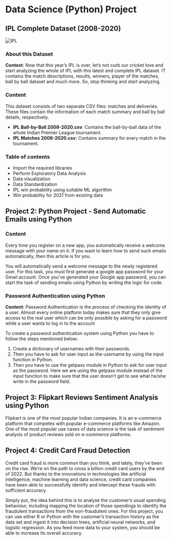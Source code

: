 # Data Science (Python) Project

## IPL Complete Dataset (2008-2020)

![IPL](https://upload.wikimedia.org/wikipedia/en/thumb/1/10/Indian_Premier_League_Official_Logo.svg/1200px-Indian_Premier_League_Official_Logo.svg.png)

### About this Dataset

**Context**: Now that this year’s IPL is over, let’s not curb our cricket love and start analyzing the whole of IPL with this latest and complete IPL dataset. IT contains the match descriptions, results, winners, player of the matches, ball by ball dataset and much more. So, stop thinking and start analyzing.

### Content

This dataset consists of two separate CSV files: matches and deliveries. These files contain the information of each match summary and ball by ball details, respectively.

- **IPL Ball-by-Ball 2008-2020.csv**: Contains the ball-by-ball data of the whole Indian Premier League tournament.
- **IPL Matches 2008-2020.csv**: Contains summary for every match in the tournament.

### Table of contents
- Import the required libraries
- Perform Exploratory Data Analysis
- Data visualization
- Data Standardization
- IPL win probability using suitable ML algorithm
- Win probability for 2021 from existing data

## Project 2: Python Project - Send Automatic Emails using Python

### Content

Every time you register on a new app, you automatically receive a welcome message with your name on it. If you want to learn how to send such emails automatically, then this article is for you.

You will automatically send a welcome message to the newly registered user. For this task, you must first generate a google app password for your Gmail account. Once you’ve generated your Google app password, you can start the task of sending emails using Python by writing the logic for code.

### Password Authentication using Python

**Content**: Password Authentication is the process of checking the identity of a user. Almost every online platform today makes sure that they only give access to the real user which can be only possible by asking for a password while a user wants to log in to the account

To create a password authentication system using Python you have to follow the steps mentioned below:

1. Create a dictionary of usernames with their passwords.
2. Then you have to ask for user input as the username by using the input function in Python.
3. Then you have to use the getpass module in Python to ask for user input as the password. Here we are using the getpass module instead of the input function to make sure that the user doesn’t get to see what he/she write in the password field.

## Project 3: Flipkart Reviews Sentiment Analysis using Python

Flipkart is one of the most popular Indian companies. It is an e-commerce platform that competes with popular e-commerce platforms like Amazon. One of the most popular use cases of data science is the task of sentiment analysis of product reviews sold on e-commerce platforms.

## Project 4: Credit Card Fraud Detection

Credit card fraud is more common than you think, and lately, they’ve been on the rise. We’re on the path to cross a billion credit card users by the end of 2022. But thanks to the innovations in technologies like artificial intelligence, machine learning and data science, credit card companies have been able to successfully identify and intercept these frauds with sufficient accuracy.

Simply put, the idea behind this is to analyse the customer’s usual spending behaviour, including mapping the location of those spendings to identify the fraudulent transactions from the non-fraudulent ones. For this project, you can use either R or Python with the customer’s transaction history as the data set and ingest it into decision trees, artificial neural networks, and logistic regression. As you feed more data to your system, you should be able to increase its overall accuracy.
